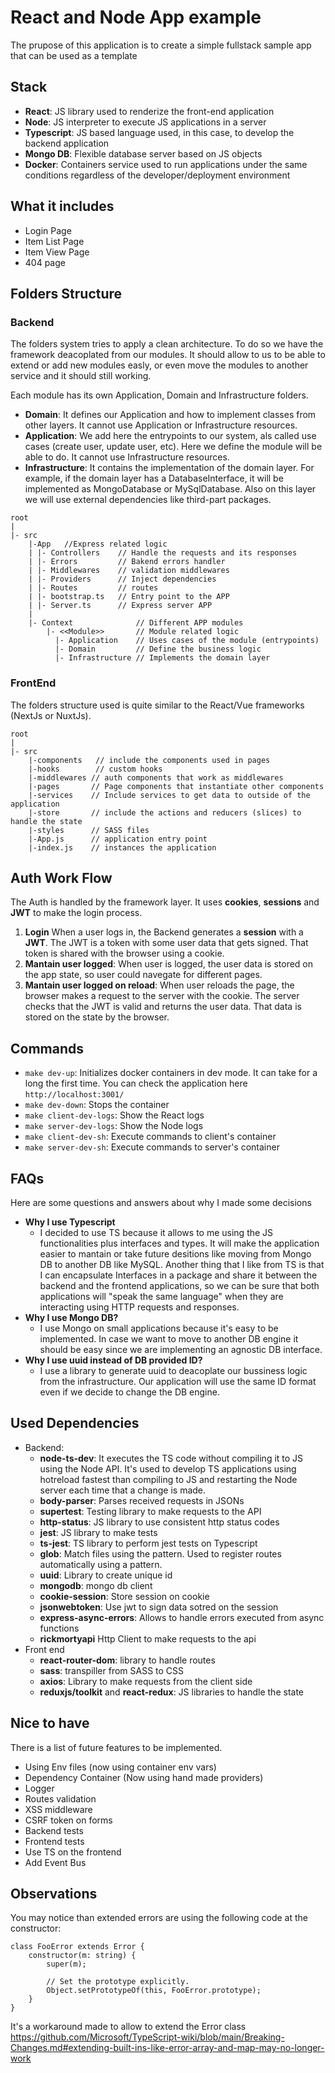 # React and Node App example

The prupose of this application is to create a simple fullstack sample app that can be used as a template

## Stack

- **React**: JS library used to renderize the front-end application
- **Node**: JS interpreter to execute JS applications in a server
- **Typescript**: JS based language used, in this case, to develop the backend application
- **Mongo DB**: Flexible database server based on JS objects
- **Docker**: Containers service used to run applications under the same conditions regardless of the developer/deployment environment

## What it includes

- Login Page
- Item List Page
- Item View Page
- 404 page

## Folders Structure

### Backend

The folders system tries to apply a clean architecture. To do so we have the framework deacoplated from our modules. It should allow to us to be able to extend or add new modules easly, or even move the modules to another service and it should still working.

Each module has its own Application, Domain and Infrastructure folders.

- **Domain**: It defines our Application and how to implement classes from other layers. It cannot use Application or Infrastructure resources.
- **Application**: We add here the entrypoints to our system, als called use cases (create user, update user, etc). Here we define the module will be able to do. It cannot use Infrastructure resources.
- **Infrastructure**: It contains the implementation of the domain layer. For example, if the domain layer has a DatabaseInterface, it will be implemented as MongoDatabase or MySqlDatabase. Also on this layer we will use external dependencies like third-part packages.

```
root
|
|- src
    |-App   //Express related logic
    | |- Controllers    // Handle the requests and its responses
    | |- Errors         // Bakend errors handler
    | |- Middlewares    // validation middlewares
    | |- Providers      // Inject dependencies
    | |- Routes         // routes
    | |- bootstrap.ts   // Entry point to the APP
    | |- Server.ts      // Express server APP
    |
    |- Context              // Different APP modules
        |- <<Module>>       // Module related logic
          |- Application    // Uses cases of the module (entrypoints)
          |- Domain         // Define the business logic
          |- Infrastructure // Implements the domain layer
```

### FrontEnd

The folders structure used is quite similar to the React/Vue frameworks (NextJs or NuxtJs).

```
root
|
|- src
    |-components   // include the components used in pages
    |-hooks        // custom hooks
    |-middlewares // auth components that work as middlewares
    |-pages       // Page components that instantiate other components
    |-services    // Include services to get data to outside of the application
    |-store       // include the actions and reducers (slices) to handle the state
    |-styles      // SASS files
    |-App.js      // application entry point
    |-index.js    // instances the application
```

## Auth Work Flow

The Auth is handled by the framework layer. It uses **cookies**, **sessions** and **JWT** to make the login process.

1. **Login** When a user logs in, the Backend generates a **session** with a **JWT**. The JWT is a token with some user data that gets signed. That token is shared with the browser using a cookie.
2. **Mantain user logged**: When user is logged, the user data is stored on the app state, so user could navegate for different pages.
3. **Mantain user logged on reload**: When user reloads the page, the browser makes a request to the server with the cookie. The server checks that the JWT is valid and returns the user data. That data is stored on the state by the browser.

## Commands

- `make dev-up`: Initializes docker containers in dev mode. It can take for a long the first time. You can check the application here `http://localhost:3001/`
- `make dev-down`: Stops the container
- `make client-dev-logs`: Show the React logs
- `make server-dev-logs`: Show the Node logs
- `make client-dev-sh`: Execute commands to client's container
- `make server-dev-sh`: Execute commands to server's container

## FAQs

Here are some questions and answers about why I made some decisions

- **Why I use Typescript**
  - I decided to use TS because it allows to me using the JS functionalities plus interfaces and types. It will make the application easier to mantain or take future desitions like moving from Mongo DB to another DB like MySQL. Another thing that I like from TS is that I can encapsulate Interfaces in a package and share it between the backend and the frontend applications, so we can be sure that both applications will "speak the same language" when they are interacting using HTTP requests and responses.
- **Why I use Mongo DB?**
  - I use Mongo on small applications because it's easy to be implemented. In case we want to move to another DB engine it should be easy since we are implementing an agnostic DB interface.
- **Why I use uuid instead of DB provided ID?**
  - I use a library to generate uuid to deacoplate our bussiness logic from the infrastructure. Our application will use the same ID format even if we decide to change the DB engine.

## Used Dependencies

- Backend:
  - **node-ts-dev**: It executes the TS code without compiling it to JS using the Node API. It's used to develop TS applications using hotreload fastest than compiling to JS and restarting the Node server each time that a change is made.
  - **body-parser**: Parses received requests in JSONs
  - **supertest**: Testing library to make requests to the API
  - **http-status**: JS library to use consistent http status codes
  - **jest**: JS library to make tests
  - **ts-jest**: TS library to perform jest tests on Typescript
  - **glob**: Match files using the pattern. Used to register routes automatically using a pattern.
  - **uuid**: Library to create unique id
  - **mongodb**: mongo db client
  - **cookie-session**: Store session on cookie
  - **jsonwebtoken**: Use jwt to sign data sotred on the session
  - **express-async-errors**: Allows to handle errors executed from async functions
  - **rickmortyapi** Http Client to make requests to the api
- Front end
  - **react-router-dom**: library to handle routes
  - **sass**: transpiller from SASS to CSS
  - **axios**: Library to make requests from the client side
  - **reduxjs/toolkit** and **react-redux**: JS libraries to handle the state

## Nice to have

There is a list of future features to be implemented.

- Using Env files (now using container env vars)
- Dependency Container (Now using hand made providers)
- Logger
- Routes validation
- XSS middleware
- CSRF token on forms
- Backend tests
- Frontend tests
- Use TS on the frontend
- Add Event Bus

## Observations

You may notice than extended errors are using the following code at the constructor:

```
class FooError extends Error {
    constructor(m: string) {
        super(m);

        // Set the prototype explicitly.
        Object.setPrototypeOf(this, FooError.prototype);
    }
}
```

It's a workaround made to allow to extend the Error class https://github.com/Microsoft/TypeScript-wiki/blob/main/Breaking-Changes.md#extending-built-ins-like-error-array-and-map-may-no-longer-work
